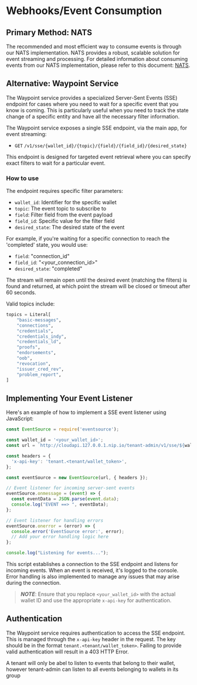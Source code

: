 # Webhooks/Event Consumption

## Primary Method: NATS

The recommended and most efficient way to consume events is through our NATS implementation. NATS provides a robust,
scalable solution for event streaming and processing. For detailed information about consuming events from our NATS implementation,
please refer to this document: [NATS](NATS.md).

## Alternative: Waypoint Service

The Waypoint service provides a specialized Server-Sent Events (SSE) endpoint for cases where you need to wait for a specific
event that you know is coming. This is particularly useful when you need to track the state change of a specific entity
and have all the necessary filter information.

The Waypoint service exposes a single SSE endpoint, via the main app, for event streaming:

- `GET` `/v1/sse/{wallet_id}/{topic}/{field}/{field_id}/{desired_state}`

This endpoint is designed for targeted event retrieval where you can specify exact filters to wait for a particular event.

### How to use

The endpoint requires specific filter parameters:

- `wallet_id`: Identifier for the specific wallet
- `topic`: The event topic to subscribe to
- `field`: Filter field from the event payload
- `field_id`: Specific value for the filter field
- `desired_state`: The desired state of the event

For example, if you're waiting for a specific connection to reach the 'completed' state, you would use:

- `field`: "connection_id"
- `field_id`: "<your_connection_id>"
- `desired_state`: "completed"

The stream will remain open until the desired event (matching the filters) is found and returned, at which point the stream
will be closed or timeout after 60 seconds.

Valid topics include:

```python
topics = Literal[
    "basic-messages",
    "connections",
    "credentials",
    "credentials_indy",
    "credentials_ld",
    "proofs",
    "endorsements",
    "oob",
    "revocation",
    "issuer_cred_rev",
    "problem_report",
]
```

## Implementing Your Event Listener

Here's an example of how to implement a SSE event listener using JavaScript:

```javascript
const EventSource = require('eventsource');

const wallet_id = '<your_wallet_id>';
const url = `http://cloudapi.127.0.0.1.nip.io/tenant-admin/v1/sse/${wallet_id}/proofs/connections/<some_id>/done`;

const headers = {
  'x-api-key': 'tenant.<tenant/wallet_token>',
};

const eventSource = new EventSource(url, { headers });

// Event listener for incoming server-sent events
eventSource.onmessage = (event) => {
  const eventData = JSON.parse(event.data);
  console.log("EVENT ==> ", eventData);
};

// Event listener for handling errors
eventSource.onerror = (error) => {
  console.error('EventSource error:', error);
  // Add your error handling logic here
};

console.log("Listening for events...");
```

This script establishes a connection to the SSE endpoint and listens for incoming events. When an event is received,
it's logged to the console. Error handling is also implemented to manage any issues that may arise during the connection.

>**_NOTE_**: Ensure that you replace `<your_wallet_id>` with the actual wallet ID and use the appropriate `x-api-key`
for authentication.

## Authentication

The Waypoint service requires authentication to access the SSE endpoint. This is managed through the `x-api-key` header
in the request. The key should be in the format `tenant.<tenant/wallet_token>`. Failing to provide valid authentication
will result in a 403 HTTP Error.

A tenant will only be abel to listen to events that belong to their wallet, however tenant-admin can listen to all events
belonging to wallets in its group

